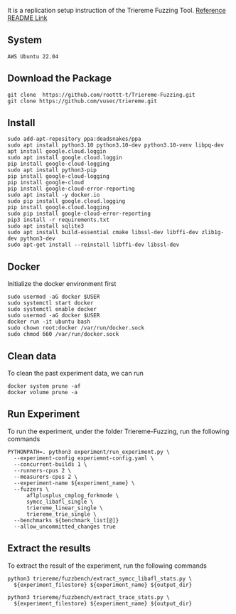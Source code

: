 It is a replication setup instruction of the Triereme Fuzzing Tool.
[Reference README Link](https://github.com/roottt-t/Triereme-Fuzzing/blob/triereme/README.md)

## System 
```
AWS Ubuntu 22.04
```

## Download the Package
```
git clone  https://github.com/roottt-t/Triereme-Fuzzing.git
git clone https://github.com/vusec/triereme.git
```
## Install

```
sudo add-apt-repository ppa:deadsnakes/ppa
sudo apt install python3.10 python3.10-dev python3.10-venv libpq-dev
apt install google.cloud.loggin
sudo apt install google.cloud.loggin
pip install google-cloud-logging
sudo apt install python3-pip
pip install google-cloud-logging
pip install google-cloud
pip install google-cloud-error-reporting
sudo apt install -y docker.io
sudo pip install google.cloud.logging
pip install google.cloud.logging
sudo pip install google-cloud-error-reporting
pip3 install -r requirements.txt
sudo apt install sqlite3
sudo apt install build-essential cmake libssl-dev libffi-dev zlib1g-dev python3-dev
sudo apt-get install --reinstall libffi-dev libssl-dev
```

## Docker
Initialize the docker environment first
```
sudo usermod -aG docker $USER
sudo systemctl start docker
sudo systemctl enable docker
sudo usermod -aG docker $USER
docker run -it ubuntu bash
sudo chown root:docker /var/run/docker.sock
sudo chmod 660 /var/run/docker.sock
```
## Clean data
To clean the past experiment data, we can run 
```
docker system prune -af
docker volume prune -a
```
## Run Experiment
To run the experiment, under the folder Triereme-Fuzzing, run the following commands
```
PYTHONPATH=. python3 experiment/run_experiment.py \
  --experiment-config experiemnt-config.yaml \
  --concurrent-builds 1 \
  --runners-cpus 2 \
  --measurers-cpus 2 \
  --experiment-name ${experiment_name} \
  --fuzzers \
      aflplusplus_cmplog_forkmode \
      symcc_libafl_single \
      triereme_linear_single \
      triereme_trie_single \
  --benchmarks ${benchmark_list[@]}
  --allow_uncommitted_changes true  
```
## Extract the results
To extract the result of the experiment, run the following commands
```
python3 triereme/fuzzbench/extract_symcc_libafl_stats.py \
  ${experiment_filestore} ${experiment_name} ${output_dir}

python3 triereme/fuzzbench/extract_trace_stats.py \
  ${experiment_filestore} ${experiment_name} ${output_dir}
```
